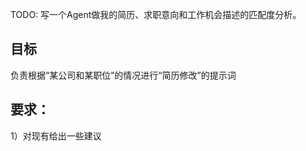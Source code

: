 TODO:  写一个Agent做我的简历、求职意向和工作机会描述的匹配度分析。

## 目标
负责根据“某公司和某职位”的情况进行“简历修改”的提示词

## 要求：
1）对现有给出一些建议




